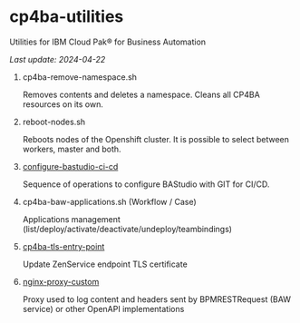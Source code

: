 # cp4ba-utilities

Utilities for IBM Cloud Pak® for Business Automation

<i>Last update: 2024-04-22</i>


1. cp4ba-remove-namespace.sh

    Removes contents and deletes a namespace. Cleans all CP4BA resources on its own.

2. reboot-nodes.sh

    Reboots nodes of the Openshift cluster. It is possible to select between workers, master and both.

3. [configure-bastudio-ci-cd](/configure-bastudio-ci-cd/configure-bastudio-ci-cd.md)

    Sequence of operations to configure BAStudio with GIT for CI/CD.

4. cp4ba-baw-applications.sh (Workflow / Case)

    Applications management (list/deploy/activate/deactivate/undeploy/teambindings)

5. [cp4ba-tls-entry-point](/cp4ba-tls-entry-point/cp4ba-tls-entry-point.md)

    Update ZenService endpoint TLS certificate

6. [nginx-proxy-custom](/nginx-proxy-custom/README.md)

    Proxy used to log content and headers sent by BPMRESTRequest (BAW service) or other OpenAPI implementations 
